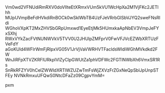 Vm0wd2VFNUdiRmRXV0doVllteEtXRmxVUm5kVU1WcHpXa2M1VjFKc2JETlhh
MUpUVmpBeFdHVkdiRnBOCk0wSklWbTB4UzFJeVRrbGlSbVJYQ2sweFNsRldi
WGhoVXpKT2MxZHVSbGRpUmxwd1EyeEtjMk5HUmxkaApNbEV3VmpJeFYxSXhj
RWxVYkZacFVtNUNWVkV5TVV0U2JHUlpZMFprV0FwVFJVcEZWbXRTUzFVeFdY
aGoKUld4WFlrWmFjRlpxVG05V1JrVjVaVWRHVTFacldsWldiWGhMVkdkd2FW
WnJiRFpXTVZKRFlURkplVlZyClpGWUtZa1phVDFWc2FGTlNWbXh6VmxSR1Rs
SnRkRFZYV0hCelZWWldXRTlWZUZwTmFsWjZXVzFrZGxNeQpSblJpUnpSTFEy
NVNkRmxuUFQwS0NtcDFaZz09CgpvYmM=

pxm